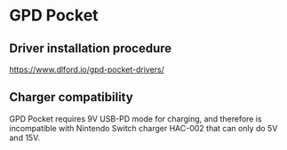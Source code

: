 # GPD Pocket

## Driver installation procedure
https://www.dlford.io/gpd-pocket-drivers/ 

## Charger compatibility
GPD Pocket requires 9V USB-PD mode for charging, and therefore is incompatible with Nintendo Switch charger HAC-002 that can only do 5V and 15V.
